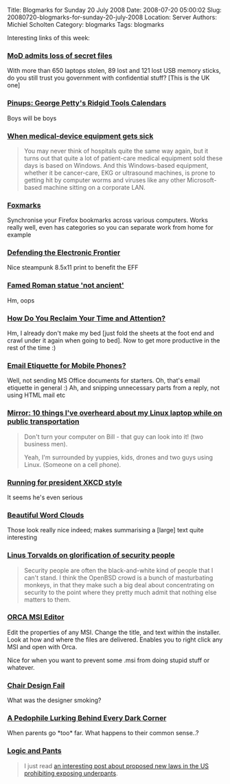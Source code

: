 Title: Blogmarks for Sunday 20 July 2008
Date: 2008-07-20 05:00:02
Slug: 20080720-blogmarks-for-sunday-20-july-2008
Location: Server
Authors: Michiel Scholten
Category: blogmarks
Tags: blogmarks

<p>Interesting links of this week:</p>
<h3><a href="http://news.bbc.co.uk/2/hi/uk_news/7514281.stm">MoD admits loss of secret files</a></h3>
<p>With more than 650 laptops stolen, 89 lost and 121 lost USB memory sticks, do you still trust you government with confidential stuff? [This is the UK one]</p>
<h3><a href="http://www.animationarchive.org/2008/07/pinups-george-pettys-ridgid-tools.html">Pinups: George Petty's Ridgid Tools Calendars</a></h3>
<p>Boys will be boys</p>
<h3><a href="http://www.networkworld.com/weblogs/security/005694.html">When medical-device equipment gets sick</a></h3>
<blockquote><p>You may never think of hospitals quite the same way again, but it turns out that quite a lot of patient-care medical equipment sold these days is based on Windows. And this Windows-based equipment, whether it be cancer-care, EKG or ultrasound machines, is prone to getting hit by computer worms and viruses like any other Microsoft-based machine sitting on a corporate LAN.</p></blockquote>
<h3><a href="http://www.foxmarks.com/">Foxmarks</a></h3>
<p>Synchronise your Firefox bookmarks across various computers. Works really well, even has categories so you can separate work from home for example</p>
<h3><a href="http://www.etsy.com/view_listing.php?listing_id=11255865">Defending the Electronic Frontier</a></h3>
<p>Nice steampunk 8.5x11 print to benefit the EFF</p>
<h3><a href="http://news.bbc.co.uk/2/hi/europe/7499469.stm">Famed Roman statue 'not ancient'</a></h3>
<p>Hm, oops</p>
<h3><a href="http://lifehacker.com/364465/how-do-you-reclaim-your-time-and-attention">How Do You Reclaim Your Time and Attention?</a></h3>
<p>Hm, I already don't make my bed [just fold the sheets at the foot end and crawl under it again when going to bed]. Now to get more productive in the rest of the time :)</p>
<h3><a href="http://lifehacker.com/396278/email-etiquette-for-mobile-phones">Email Etiquette for Mobile Phones?</a></h3>
<p>Well, not sending MS Office documents for starters. Oh, that's email etiquette in general :) Ah, and snipping unnecessary parts from a reply, not using HTML mail etc</p>
<h3><a href="http://www.demotivate.info/2008/07/18/mirror-10-things-i%E2%80%99ve-overheard-about-my-linux-laptop-while-on-public-transportation/">Mirror: 10 things I've overheard about my Linux laptop while on public transportation</a></h3>
<blockquote><p>Don't turn your computer on Bill - that guy can look into it! (two business men).</p><p>Yeah, I'm surrounded by yuppies, kids, drones and two guys using Linux. (Someone on a cell phone).</p></blockquote>
<h3><a href="http://seantevis.com/kansas/3000/running-for-office-xkcd-style/">Running for president XKCD style</a></h3>
<p>It seems he's even serious</p>
<h3><a href="http://www.robweir.com/blog/2008/06/beautiful-word-clouds.html">Beautiful Word Clouds</a></h3>
<p>Those look really nice indeed; makes summarising a [large] text quite interesting</p>
<h3><a href="http://article.gmane.org/gmane.linux.kernel/706950">Linus Torvalds on glorification of security people</a></h3>
<blockquote><p>Security people are often the black-and-white kind of people that I can't 
stand. I think the OpenBSD crowd is a bunch of masturbating monkeys, in 
that they make such a big deal about concentrating on security to the 
point where they pretty much admit that nothing else matters to them.</p></blockquote>
<h3><a href="http://www.technipages.com/download-orca-msi-editor.html">ORCA MSI Editor</a></h3>
<p>Edit the properties of any MSI. Change the title, and text within the installer. Look at how and where the files are delivered. Enables you to right click any MSI and open with Orca.</p>
<p>Nice for when you want to prevent some .msi from doing stupid stuff or whatever.</p>
<h3><a href="http://failblog.org/2008/07/12/chair-design-fail/">Chair Design Fail</a></h3>
<p>What was the designer smoking?</p>
<h3><a href="http://www.violentacres.com/archives/279/a-pedophile-lurking-behind-every-dark-corner">A Pedophile Lurking Behind Every Dark Corner</a></h3>
<p>When parents go *too* far. What happens to their common sense..?</p>
<h3><a href="http://etbe.coker.com.au/2008/07/14/logic-and-pants/">Logic and Pants</a></h3>
<blockquote><p>I just read <a href="http://vatul.net/blog/index.php/1831/">an interesting post about proposed new laws in the US prohibiting exposing underpants</a>.</p></blockquote>
